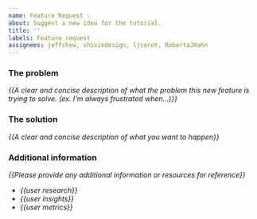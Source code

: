 ```yaml
---
name: Feature Request 💡
about: Suggest a new idea for the tutorial.
title: ''
labels: Feature request
assignees: jeffchew, shixiedesign, ljcarot, RobertaJHahn
---
```


<!-- replace _{{...}}_ with your own words -->

### The problem
_{{A clear and concise description of what the problem this new feature is trying to solve. (ex. I'm always frustrated when...)}}_

### The solution
_{{A clear and concise description of what you want to happen}}_

### Additional information
 _{{Please provide any additional information or resources for reference}}_
 - _{{user research}}_
 - _{{user insights}}_
 - _{{user metrics}}_
